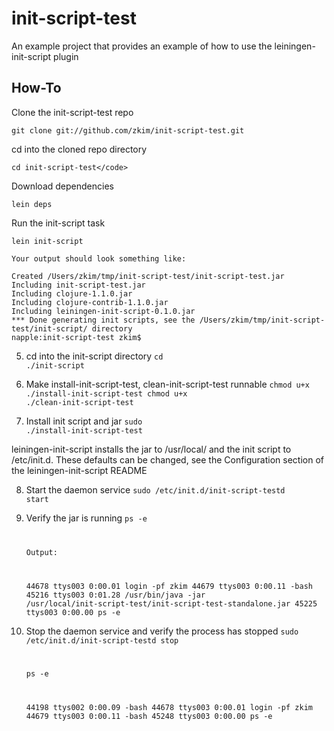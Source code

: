 # init-script-test

An example project that provides an example of how to use the leiningen-init-script plugin

## How-To
Clone the init-script-test repo

    git clone git://github.com/zkim/init-script-test.git

cd into the cloned repo directory

	cd init-script-test</code>
	
Download dependencies
	
	lein deps
	
Run the init-script task
	
	lein init-script
	
	Your output should look something like:
	
	Created /Users/zkim/tmp/init-script-test/init-script-test.jar
	Including init-script-test.jar
	Including clojure-1.1.0.jar
	Including clojure-contrib-1.1.0.jar
	Including leiningen-init-script-0.1.0.jar
	*** Done generating init scripts, see the /Users/zkim/tmp/init-script-test/init-script/ directory
	napple:init-script-test zkim$
	
5. cd into the init-script directory
	<code>cd ./init-script</code>
	
6. Make install-init-script-test, clean-init-script-test runnable
	<code>chmod u+x ./install-init-script-test
	chmod u+x ./clean-init-script-test</code>
	
7. Install init script and jar
	<code>sudo ./install-init-script-test</code>
	
leiningen-init-script installs the jar to /usr/local/<project-name> and the init script to /etc/init.d. These defaults can be changed, see the Configuration section of the leiningen-init-script README

8. Start the daemon service
	<code>sudo /etc/init.d/init-script-testd start</code>
	
9. Verify the jar is running
	<code>ps -e
	
	Output:
	
	44678 ttys003    0:00.01 login -pf zkim
	44679 ttys003    0:00.11 -bash
	45216 ttys003    0:01.28 /usr/bin/java -jar /usr/local/init-script-test/init-script-test-standalone.jar
	45225 ttys003    0:00.00 ps -e</code>
	
10. Stop the daemon service and verify the process has stopped
	<code>sudo /etc/init.d/init-script-testd stop
	
	ps -e
	
	44198 ttys002    0:00.09 -bash
	44678 ttys003    0:00.01 login -pf zkim
	44679 ttys003    0:00.11 -bash
	45248 ttys003    0:00.00 ps -e</code>
	